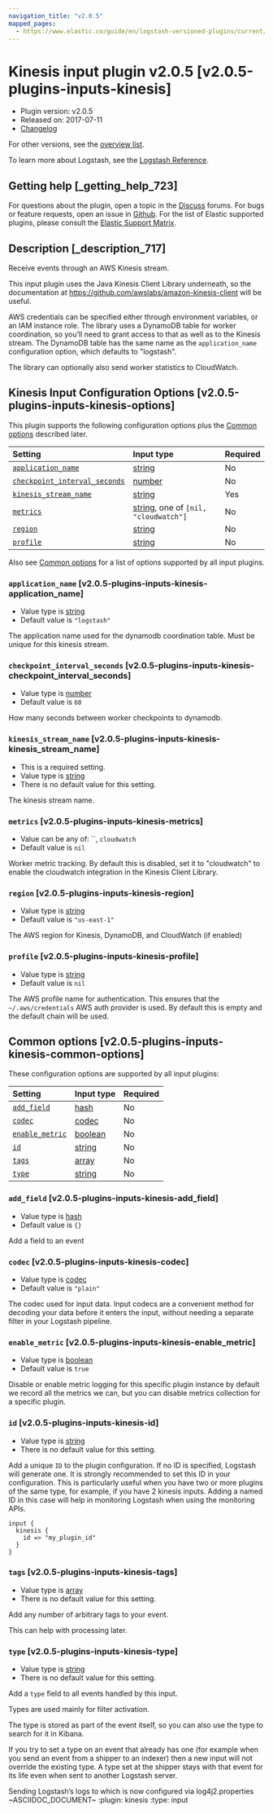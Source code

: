 ```yaml
---
navigation_title: "v2.0.5"
mapped_pages:
  - https://www.elastic.co/guide/en/logstash-versioned-plugins/current/v2.0.5-plugins-inputs-kinesis.html
---
```


# Kinesis input plugin v2.0.5 [v2.0.5-plugins-inputs-kinesis]

* Plugin version: v2.0.5
* Released on: 2017-07-11
* [Changelog](https://github.com/logstash-plugins/logstash-input-kinesis/blob/v2.0.5/CHANGELOG.md)

For other versions, see the [overview list](input-kinesis-index.md).

To learn more about Logstash, see the [Logstash Reference](https://www.elastic.co/guide/en/logstash/current/index.html).

## Getting help [_getting_help_723]

For questions about the plugin, open a topic in the [Discuss](http://discuss.elastic.co) forums. For bugs or feature requests, open an issue in [Github](https://github.com/logstash-plugins/logstash-input-kinesis). For the list of Elastic supported plugins, please consult the [Elastic Support Matrix](https://www.elastic.co/support/matrix#matrix_logstash_plugins).

## Description [_description_717]

Receive events through an AWS Kinesis stream.

This input plugin uses the Java Kinesis Client Library underneath, so the documentation at <https://github.com/awslabs/amazon-kinesis-client> will be useful.

AWS credentials can be specified either through environment variables, or an IAM instance role. The library uses a DynamoDB table for worker coordination, so you’ll need to grant access to that as well as to the Kinesis stream. The DynamoDB table has the same name as the `application_name` configuration option, which defaults to "logstash".

The library can optionally also send worker statistics to CloudWatch.

## Kinesis Input Configuration Options [v2.0.5-plugins-inputs-kinesis-options]

This plugin supports the following configuration options plus the [Common options](v2-0-5-plugins-inputs-kinesis.md#v2.0.5-plugins-inputs-kinesis-common-options) described later.

| Setting | Input type | Required |
| :- | :- | :- |
| [`application_name`](v2-0-5-plugins-inputs-kinesis.md#v2.0.5-plugins-inputs-kinesis-application_name) | [string](/lsr/value-types.md#string) | No |
| [`checkpoint_interval_seconds`](v2-0-5-plugins-inputs-kinesis.md#v2.0.5-plugins-inputs-kinesis-checkpoint_interval_seconds) | [number](/lsr/value-types.md#number) | No |
| [`kinesis_stream_name`](v2-0-5-plugins-inputs-kinesis.md#v2.0.5-plugins-inputs-kinesis-kinesis_stream_name) | [string](/lsr/value-types.md#string) | Yes |
| [`metrics`](v2-0-5-plugins-inputs-kinesis.md#v2.0.5-plugins-inputs-kinesis-metrics) | [string](/lsr/value-types.md#string), one of `[nil, "cloudwatch"]` | No |
| [`region`](v2-0-5-plugins-inputs-kinesis.md#v2.0.5-plugins-inputs-kinesis-region) | [string](/lsr/value-types.md#string) | No |
| [`profile`](v2-0-5-plugins-inputs-kinesis.md#v2.0.5-plugins-inputs-kinesis-profile) | [string](/lsr/value-types.md#string) | No |

Also see [Common options](v2-0-5-plugins-inputs-kinesis.md#v2.0.5-plugins-inputs-kinesis-common-options) for a list of options supported by all input plugins.

### `application_name` [v2.0.5-plugins-inputs-kinesis-application_name]

* Value type is [string](/lsr/value-types.md#string)
* Default value is `"logstash"`

The application name used for the dynamodb coordination table. Must be unique for this kinesis stream.

### `checkpoint_interval_seconds` [v2.0.5-plugins-inputs-kinesis-checkpoint_interval_seconds]

* Value type is [number](/lsr/value-types.md#number)
* Default value is `60`

How many seconds between worker checkpoints to dynamodb.

### `kinesis_stream_name` [v2.0.5-plugins-inputs-kinesis-kinesis_stream_name]

* This is a required setting.
* Value type is [string](/lsr/value-types.md#string)
* There is no default value for this setting.

The kinesis stream name.

### `metrics` [v2.0.5-plugins-inputs-kinesis-metrics]

* Value can be any of: \`\`, `cloudwatch`
* Default value is `nil`

Worker metric tracking. By default this is disabled, set it to "cloudwatch" to enable the cloudwatch integration in the Kinesis Client Library.

### `region` [v2.0.5-plugins-inputs-kinesis-region]

* Value type is [string](/lsr/value-types.md#string)
* Default value is `"us-east-1"`

The AWS region for Kinesis, DynamoDB, and CloudWatch (if enabled)

### `profile` [v2.0.5-plugins-inputs-kinesis-profile]

* Value type is [string](/lsr/value-types.md#string)
* Default value is `nil`

The AWS profile name for authentication. This ensures that the `~/.aws/credentials` AWS auth provider is used. By default this is empty and the default chain will be used.

## Common options [v2.0.5-plugins-inputs-kinesis-common-options]

These configuration options are supported by all input plugins:

| Setting | Input type | Required |
| :- | :- | :- |
| [`add_field`](v2-0-5-plugins-inputs-kinesis.md#v2.0.5-plugins-inputs-kinesis-add_field) | [hash](/lsr/value-types.md#hash) | No |
| [`codec`](v2-0-5-plugins-inputs-kinesis.md#v2.0.5-plugins-inputs-kinesis-codec) | [codec](/lsr/value-types.md#codec) | No |
| [`enable_metric`](v2-0-5-plugins-inputs-kinesis.md#v2.0.5-plugins-inputs-kinesis-enable_metric) | [boolean](/lsr/value-types.md#boolean) | No |
| [`id`](v2-0-5-plugins-inputs-kinesis.md#v2.0.5-plugins-inputs-kinesis-id) | [string](/lsr/value-types.md#string) | No |
| [`tags`](v2-0-5-plugins-inputs-kinesis.md#v2.0.5-plugins-inputs-kinesis-tags) | [array](/lsr/value-types.md#array) | No |
| [`type`](v2-0-5-plugins-inputs-kinesis.md#v2.0.5-plugins-inputs-kinesis-type) | [string](/lsr/value-types.md#string) | No |

### `add_field` [v2.0.5-plugins-inputs-kinesis-add_field]

* Value type is [hash](/lsr/value-types.md#hash)
* Default value is `{}`

Add a field to an event

### `codec` [v2.0.5-plugins-inputs-kinesis-codec]

* Value type is [codec](/lsr/value-types.md#codec)
* Default value is `"plain"`

The codec used for input data. Input codecs are a convenient method for decoding your data before it enters the input, without needing a separate filter in your Logstash pipeline.

### `enable_metric` [v2.0.5-plugins-inputs-kinesis-enable_metric]

* Value type is [boolean](/lsr/value-types.md#boolean)
* Default value is `true`

Disable or enable metric logging for this specific plugin instance by default we record all the metrics we can, but you can disable metrics collection for a specific plugin.

### `id` [v2.0.5-plugins-inputs-kinesis-id]

* Value type is [string](/lsr/value-types.md#string)
* There is no default value for this setting.

Add a unique `ID` to the plugin configuration. If no ID is specified, Logstash will generate one. It is strongly recommended to set this ID in your configuration. This is particularly useful when you have two or more plugins of the same type, for example, if you have 2 kinesis inputs. Adding a named ID in this case will help in monitoring Logstash when using the monitoring APIs.

```
input {
  kinesis {
    id => "my_plugin_id"
  }
}
```

### `tags` [v2.0.5-plugins-inputs-kinesis-tags]

* Value type is [array](/lsr/value-types.md#array)
* There is no default value for this setting.

Add any number of arbitrary tags to your event.

This can help with processing later.

### `type` [v2.0.5-plugins-inputs-kinesis-type]

* Value type is [string](/lsr/value-types.md#string)
* There is no default value for this setting.

Add a `type` field to all events handled by this input.

Types are used mainly for filter activation.

The type is stored as part of the event itself, so you can also use the type to search for it in Kibana.

If you try to set a type on an event that already has one (for example when you send an event from a shipper to an indexer) then a new input will not override the existing type. A type set at the shipper stays with that event for its life even when sent to another Logstash server.

Sending Logstash’s logs to which is now configured via log4j2.properties \~ASCIIDOC\_DOCUMENT\~ :plugin: kinesis :type: input
